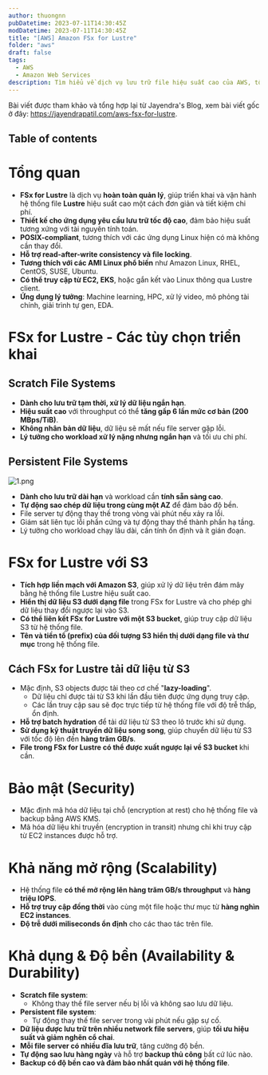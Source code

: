 ```yaml
---
author: thuongnn
pubDatetime: 2023-07-11T14:30:45Z
modDatetime: 2023-07-11T14:30:45Z
title: "[AWS] Amazon FSx for Lustre"
folder: "aws"
draft: false
tags:
  - AWS
  - Amazon Web Services
description: Tìm hiểu về dịch vụ lưu trữ file hiệu suất cao của AWS, tối ưu cho các workload tính toán song song.
---
```


Bài viết được tham khảo và tổng hợp lại từ Jayendra's Blog, xem bài viết gốc ở đây: https://jayendrapatil.com/aws-fsx-for-lustre.

## Table of contents

# **Tổng quan**

- **FSx for Lustre** là dịch vụ **hoàn toàn quản lý**, giúp triển khai và vận hành hệ thống file **Lustre** hiệu suất cao một cách đơn giản và tiết kiệm chi phí.
- **Thiết kế cho ứng dụng yêu cầu lưu trữ tốc độ cao**, đảm bảo hiệu suất tương xứng với tài nguyên tính toán.
- **POSIX-compliant**, tương thích với các ứng dụng Linux hiện có mà không cần thay đổi.
- **Hỗ trợ read-after-write consistency và file locking**.
- **Tương thích với các AMI Linux phổ biến** như Amazon Linux, RHEL, CentOS, SUSE, Ubuntu.
- **Có thể truy cập từ EC2, EKS**, hoặc gắn kết vào Linux thông qua Lustre client.
- **Ứng dụng lý tưởng**: Machine learning, HPC, xử lý video, mô phỏng tài chính, giải trình tự gen, EDA.

# **FSx for Lustre - Các tùy chọn triển khai**

## **Scratch File Systems**

- **Dành cho lưu trữ tạm thời, xử lý dữ liệu ngắn hạn**.
- **Hiệu suất cao** với throughput có thể **tăng gấp 6 lần mức cơ bản (200 MBps/TiB)**.
- **Không nhân bản dữ liệu**, dữ liệu sẽ mất nếu file server gặp lỗi.
- **Lý tưởng cho workload xử lý nặng nhưng ngắn hạn** và tối ưu chi phí.

## **Persistent File Systems**

![1.png](@/assets/images/aws/storage/aws-fsx-for-lustre/1.png)

- **Dành cho lưu trữ dài hạn** và workload cần **tính sẵn sàng cao**.
- **Tự động sao chép dữ liệu trong cùng một AZ** để đảm bảo độ bền.
- File server tự động thay thế trong vòng vài phút nếu xảy ra lỗi.
- Giám sát liên tục lỗi phần cứng và tự động thay thế thành phần hạ tầng.
- Lý tưởng cho workload chạy lâu dài, cần tính ổn định và ít gián đoạn.

# **FSx for Lustre với S3**

- **Tích hợp liền mạch với Amazon S3**, giúp xử lý dữ liệu trên đám mây bằng hệ thống file Lustre hiệu suất cao.
- **Hiển thị dữ liệu S3 dưới dạng file** trong FSx for Lustre và cho phép ghi dữ liệu thay đổi ngược lại vào S3.
- **Có thể liên kết FSx for Lustre với một S3 bucket**, giúp truy cập dữ liệu S3 từ hệ thống file.
- **Tên và tiền tố (prefix) của đối tượng S3 hiển thị dưới dạng file và thư mục** trong hệ thống file.

## **Cách FSx for Lustre tải dữ liệu từ S3**

- Mặc định, S3 objects được tải theo cơ chế "**lazy-loading**".
  - Dữ liệu chỉ được tải từ S3 khi lần đầu tiên được ứng dụng truy cập.
  - Các lần truy cập sau sẽ đọc trực tiếp từ hệ thống file với độ trễ thấp, ổn định.
- **Hỗ trợ batch hydration** để tải dữ liệu từ S3 theo lô trước khi sử dụng.
- **Sử dụng kỹ thuật truyền dữ liệu song song**, giúp chuyển dữ liệu từ S3 với tốc độ lên đến **hàng trăm GB/s**.
- **File trong FSx for Lustre có thể được xuất ngược lại về S3 bucket** khi cần.

# **Bảo mật (Security)**

- Mặc định mã hóa dữ liệu tại chỗ (encryption at rest) cho hệ thống file và backup bằng AWS KMS.
- Mã hóa dữ liệu khi truyền (encryption in transit) nhưng chỉ khi truy cập từ EC2 instances được hỗ trợ.

# **Khả năng mở rộng (Scalability)**

- Hệ thống file **có thể mở rộng lên hàng trăm GB/s throughput** và **hàng triệu IOPS**.
- **Hỗ trợ truy cập đồng thời** vào cùng một file hoặc thư mục từ **hàng nghìn EC2 instances**.
- **Độ trễ dưới miliseconds ổn định** cho các thao tác trên file.

# **Khả dụng & Độ bền (Availability & Durability)**

- **Scratch file system**:
  - Không thay thế file server nếu bị lỗi và không sao lưu dữ liệu.
- **Persistent file system**:
  - Tự động thay thế file server trong vài phút nếu gặp sự cố.
- **Dữ liệu được lưu trữ trên nhiều network file servers**, giúp **tối ưu hiệu suất và giảm nghẽn cổ chai**.
- **Mỗi file server có nhiều đĩa lưu trữ**, tăng cường độ bền.
- **Tự động sao lưu hàng ngày** và hỗ trợ **backup thủ công** bất cứ lúc nào.
- **Backup có độ bền cao và đảm bảo nhất quán với hệ thống file**.
